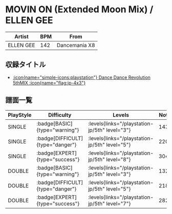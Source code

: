 # MOVIN ON (Extended Moon Mix) / ELLEN GEE

|Artist|BPM|From|
|------|---|----|
|ELLEN GEE|142|Dancemania X8|

## 収録タイトル

- [:icon{name="simple-icons:playstation"} Dance Dance Revolution 5thMIX :icon{name="flag:jp-4x3"}](/playstation-jp/5th)

## 譜面一覧

|PlayStyle|Difficulty|Levels|Notes|Movie|
|---------|----------|------|-----|-----|
|SINGLE| :badge[BASIC]{type="warning"}| :levels{links="/playstation-jp/5th" level="3"}|143/0||
|SINGLE| :badge[DIFFICULT]{type="danger"}| :levels{links="/playstation-jp/5th" level="5"}|220/0||
|SINGLE| :badge[EXPERT]{type="success"}| :levels{links="/playstation-jp/5th" level="8"}|304/0||
|DOUBLE| :badge[BASIC]{type="warning"}| :levels{links="/playstation-jp/5th" level="3"}|132/0||
|DOUBLE| :badge[DIFFICULT]{type="danger"}| :levels{links="/playstation-jp/5th" level="5"}|218/0||
|DOUBLE| :badge[EXPERT]{type="success"}| :levels{links="/playstation-jp/5th" level="7"}|282/0||
